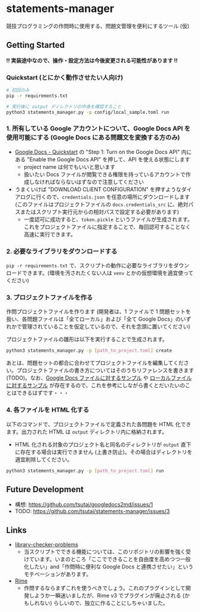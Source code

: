 # statements-manager

競技プログラミングの作問時に使用する、問題文管理を便利にするツール (仮)

## Getting Started

**!! 実装途中なので、操作・設定方法は今後変更される可能性があります !!**

### Quickstart (とにかく動作させたい人向け)

```bash
# 初回のみ
pip -r requirements.txt

# 実行後に output ディレクトリの中身を確認すること
python3 statements_manager.py -p config/local_sample.toml run
```

### 1. 所有している Google アカウントについて、Google Docs API を使用可能にする (Google Docs にある問題文を変換する方のみ)

- [Google Docs - Quickstart](https://developers.google.com/docs/api/quickstart/python#step_1_turn_on_the) の "Step 1: Turn on the Google Docs API" 内にある "Enable the Google Docs API" を押して、API を使える状態にします
  - project name は何でもいいと思います
  - 扱いたい Docs ファイルが閲覧できる権限を持っているアカウントで作成しなければならないはずなので注意してください
- うまくいけば "DOWNLOAD CLIENT CONFIGURATION" を押すようなダイアログに行くので、`credentials.json` を任意の場所にダウンロードします (このファイルはプロジェクトファイルの `docs.credentials_src` に、絶対パスまたはスクリプト実行元からの相対パスで設定する必要があります)
  - 一度認可に成功すると、`token.pickle` というファイルが生成されます。これをプロジェクトファイルに指定することで、毎回認可することなく高速に実行できます。

### 2. 必要なライブラリをダウンロードする

`pip -r requirements.txt` で、スクリプトの動作に必要なライブラリをダウンロードできます。(環境を汚されたくない人は `venv` とかの仮想環境を適宜使ってください)

### 3. プロジェクトファイルを作る

作問プロジェクトファイルを作ります (開発者は、1 ファイルで 1 問題セットを扱い、各問題ファイルは「全てローカル」および「全て Google Docs」のいずれかで管理されていることを仮定しているので、それを念頭に置いてください)

プロジェクトファイルの雛形は以下を実行することで生成されます。

```bash
python3 statements_manager.py -p [path_to_project.toml] create
```

あとは、問題セットの都合に合わせてプロジェクトファイルを編集してください。プロジェクトファイルの書き方についてはそのうちリファレンスを書きます (TODO)。なお、[Google Docs ファイルに対するサンプル](https://github.com/tsutaj/statements-manager/blob/master/config/docs_sample.toml) や [ローカルファイルに対するサンプル](https://github.com/tsutaj/statements-manager/blob/master/config/local_sample.toml) が存在するので、これを参考にしながら書くとだいたいのことはできるはずです・・・

### 4. 各ファイルを HTML 化する

以下のコマンドで、プロジェクトファイルで定義された各問題を HTML 化できます。出力された HTML は `output` ディレクトリ内に格納されます。

- HTML 化される対象のプロジェクト名と同名のディレクトリが `output` 直下に存在する場合は実行できません (上書き防止)。その場合はディレクトリを適宜削除してください。

```bash
python3 statements_manager.py -p [path_to_project.toml] run
```

## Future Development

- 構想: https://github.com/tsutaj/googledocs2md/issues/1
- TODO: https://github.com/tsutaj/statements-manager/issues/3

## Links

- [library-checker-problems](https://github.com/yosupo06/library-checker-problems)
  - 当スクリプトでできる機能については、このリポジトリの影響を強く受けています。いまのところ「ここでできることを自由度を高めつつ一般化したい」and「作問時に便利な Google Docs と連携させたい」というモチベーションがあります。
- [Rime](https://github.com/icpc-jag/rime)
  - 作問するならまずこれを使うべきでしょう。これのプラグインとして開発しようか一瞬迷いましたが、Rime v3 でプラグインが廃止される (かもしれない) らしいので、独立に作ることにしちゃいました。
